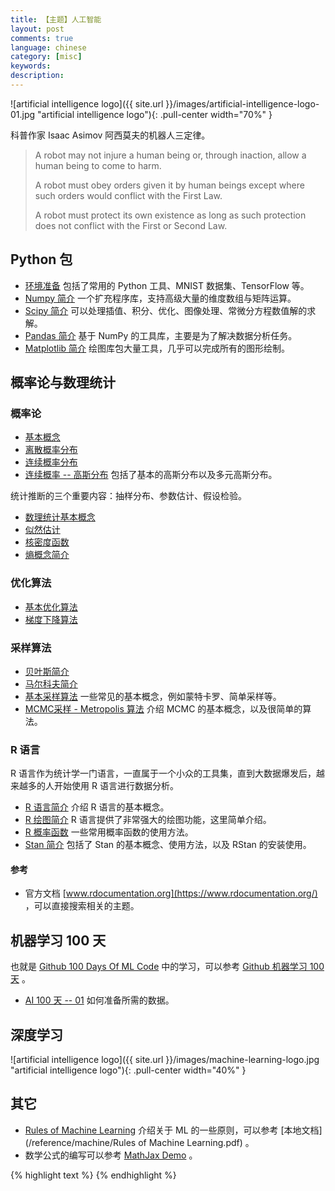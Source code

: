 ```yaml
---
title: 【主题】人工智能
layout: post
comments: true
language: chinese
category: [misc]
keywords:
description:
---
```


<!-- more -->

![artificial intelligence logo]({{ site.url }}/images/artificial-intelligence-logo-01.jpg "artificial intelligence logo"){: .pull-center width="70%" }

科普作家 Isaac Asimov 阿西莫夫的机器人三定律。

> A robot may not injure a human being or, through inaction, allow a human being to come to harm.
>
> A robot must obey orders given it by human beings except where such orders would conflict with the First Law.
>
> A robot must protect its own existence as long as such protection does not conflict with the First or Second Law.

## Python 包

* [环境准备](/post/python-ai-environment-prepare.html) 包括了常用的 Python 工具、MNIST 数据集、TensorFlow 等。
* [Numpy 简介](/post/python-numpy-package-introduce.html) 一个扩充程序库，支持高级大量的维度数组与矩阵运算。
* [Scipy 简介](/post/python-scipy-package-intorduce.html) 可以处理插值、积分、优化、图像处理、常微分方程数值解的求解。
* [Pandas 简介](/post/python-pandas-package-introduce.html) 基于 NumPy 的工具库，主要是为了解决数据分析任务。
* [Matplotlib 简介](/post/python-matplotlib-package-intorduce.html) 绘图库包大量工具，几乎可以完成所有的图形绘制。

## 概率论与数理统计

### 概率论

* [基本概念](/post/math-probability-basic-concept.html)
* [离散概率分布](/post/math-probability-basic-concept-discrete-distribution-introduce.html)
* [连续概率分布](/post/math-probability-basic-concept-continuous-distribution-introduce.html)
* [连续概率 \-\- 高斯分布](/post/math-probability-continuous-normal-distribution-introduce.html) 包括了基本的高斯分布以及多元高斯分布。

统计推断的三个重要内容：抽样分布、参数估计、假设检验。

* [数理统计基本概念](/post/math-statistics-basic-concept.html)
* [似然估计](/post/math-statistics-likelihood-function-introduce.html)
* [核密度函数](/post/math-statistics-kernel-density-estimates-introduce.html)
* [熵概念简介](/post/artificial-intelligence-entropy-concept-introduce.html)

### 优化算法

* [基本优化算法](/post/math-basic-concept-optimize-method-introduce.html)
* [梯度下降算法](/post/math-gradient-descent-optimize-method-introduce.html)


### 采样算法

* [贝叶斯简介](/post/math-statistics-basic-concept-bayes-theorem-introduce.html)
* [马尔科夫简介](/post/math-statistics-markov-process-introduce.html)
* [基本采样算法](/post/math-monte-carlo-sample-introduce.html) 一些常见的基本概念，例如蒙特卡罗、简单采样等。
* [MCMC采样 - Metropolis 算法](/post/math-monte-carlo-mcmc-metropolis-introduce.html) 介绍 MCMC 的基本概念，以及很简单的算法。

<!--
概率统计公式大全
https://www.zybuluo.com/catscarf/note/986628

关于矩阵介绍的不错资料
神奇的矩阵——第二季

iacs-courses.seas.harvard.edu/courses/am207/tag/lectures2.html
-->

### R 语言

R 语言作为统计学一门语言，一直属于一个小众的工具集，直到大数据爆发后，越来越多的人开始使用 R 语言进行数据分析。

* [R 语言简介](/post/linux-R-language-basic-introduce.html) 介绍 R 语言的基本概念。
* [R 绘图简介](/post/linux-R-language-graph-function-introduce.html) R 语言提供了非常强大的绘图功能，这里简单介绍。
* [R 概率函数](/post/linux-R-language-some-statistic-function-introduce.html) 一些常用概率函数的使用方法。
* [Stan 简介](/post/statistic-tools-stan-introduce.html) 包括了 Stan 的基本概念、使用方法，以及 RStan 的安装使用。

#### 参考

* 官方文档 [www.rdocumentation.org](https://www.rdocumentation.org/) ，可以直接搜索相关的主题。

<!--
### 其它

* [数据拟合] 通过numpy实现
https://drivingc.com/p/5af5ab892392ec35c23048e2

谈谈 Bias-Variance Tradeoff
https://liam.page/2017/03/25/bias-variance-tradeoff/
-->

## 机器学习 100 天

也就是 [Github 100 Days Of ML Code](https://github.com/Avik-Jain/100-Days-Of-ML-Code) 中的学习，可以参考 [Github 机器学习 100 天](https://github.com/MLEveryday/100-Days-Of-ML-Code) 。

* [AI 100 天 \-\- 01](/post/artificial-intelligence-100-days-01.html) 如何准备所需的数据。

<!--
https://blog.csdn.net/ybdesire/article/details/67701289
https://tracholar.github.io/wiki/machine-learning/sklearn-source.html
-->

## 深度学习

![artificial intelligence logo]({{ site.url }}/images/machine-learning-logo.jpg "artificial intelligence logo"){: .pull-center width="40%" }


## 其它

* [Rules of Machine Learning](https://developers.google.com/machine-learning/guides/rules-of-ml/) 介绍关于 ML 的一些原则，可以参考 [本地文档](/reference/machine/Rules of Machine Learning.pdf) 。
* 数学公式的编写可以参考 [MathJax Demo](https://www.mathjax.org/#demo) 。

<!--
https://blog.csdn.net/Mage_EE/article/details/75309174
https://www.zybuluo.com/knight/note/96093
https://www.zybuluo.com/codeep/note/163962  比较全


https://github.com/neverusedname/MyBooks/blob/master/%E6%B5%99%E6%B1%9F%E5%A4%A7%E5%AD%A6%E6%A6%82%E7%8E%87%E8%AE%BA%E4%B8%8E%E6%95%B0%E7%90%86%E7%BB%9F%E8%AE%A1(%E7%AC%AC%E5%9B%9B%E7%89%88).pdf
https://github.com/KeKe-Li/book/blob/master/AI/%E5%90%8C%E6%B5%8E%E7%BA%BF%E6%80%A7%E4%BB%A3%E6%95%B0%E6%95%99%E6%9D%90.pdf
https://github.com/KeKe-Li/book/blob/master/AI/%E5%90%8C%E6%B5%8E%E9%AB%98%E7%AD%89%E6%95%B0%E5%AD%A6%E7%AC%AC%E5%85%AD%E7%89%88%E4%B8%8A%E4%B8%8B%E5%86%8C.pdf


网络RST报文出现的场景
https://zhuanlan.zhihu.com/p/30791159


关于贝叶斯的介绍
https://github.com/markdregan/Bayesian-Modelling-in-Python
https://github.com/Tongzhenguo/ebooks 李航的机器学习
http://www.dgt-factory.com/uploads/2018/07/0725/%E7%BB%9F%E8%AE%A1%E5%AD%A6%E4%B9%A0%E6%96%B9%E6%B3%95.pdf
https://github.com/lovingers/ML_Books/blob/master/634901%2B%E8%B4%9D%E5%8F%B6%E6%96%AF%E6%96%B9%E6%B3%95%2B%2B%E6%A6%82%E7%8E%87%E7%BC%96%E7%A8%8B%E4%B8%8E%E8%B4%9D%E5%8F%B6%E6%96%AF%E6%8E%A8%E6%96%AD%2B%E4%B8%AD%E6%96%87%E7%89%88.pdf
https://zhuanlan.zhihu.com/p/27306970 很多不错的书籍介绍


https://www.zhihu.com/question/21277368
https://blog.csdn.net/jteng/article/details/54344766
https://applenob.github.io/machine_learning/MCMC/
https://applenob.github.io/archives/page/9/
https://www.infoq.cn/article/facebook-open-source-mass-forecasting-system-prophet
https://zhuanlan.zhihu.com/p/34071776


http://dreamrunner.org/blog/2014/06/28/qian-tan-memory-reordering/
https://www.digitalocean.com/community/tutorials/a-guide-to-time-series-forecasting-with-prophet-in-python-3
https://www.analyticsvidhya.com/blog/2017/09/common-machine-learning-algorithms/
https://facebook.github.io/prophet/docs/quick_start.html#python-api
https://mc-stan.org/docs/2_19/stan-users-guide/linear-regression.html

量化投资，不错的介绍
https://www.quantstart.com/articles/Bayesian-Statistics-A-Beginners-Guide
-->

{% highlight text %}
{% endhighlight %}
